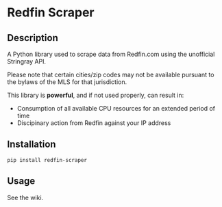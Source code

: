 ﻿# Redfin Scraper

## Description
A Python library used to scrape data from Redfin.com using the unofficial Stringray API.

Please note that certain cities/zip codes may not be available pursuant to the bylaws of the MLS for that jurisdiction.

This library is **powerful**, and if not used properly, can result in:
* Consumption of all available CPU resources for an extended period of time
* Discipinary action from Redfin against your IP address

## Installation
`pip install redfin-scraper`

## Usage
See the wiki.
